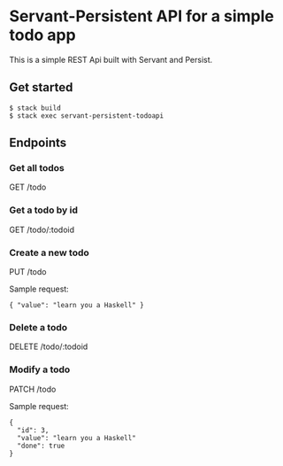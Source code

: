 # Servant-Persistent API for a simple todo app

This is a simple REST Api built with Servant and Persist.

## Get started

```
$ stack build
$ stack exec servant-persistent-todoapi
```

## Endpoints

### Get all todos
GET
/todo


### Get a todo by id
GET
/todo/:todoid


### Create a new todo
PUT
/todo

Sample request:
```
{ "value": "learn you a Haskell" }
```

### Delete a todo
DELETE
/todo/:todoid


### Modify a todo
PATCH
/todo

Sample request:
```
{
  "id": 3,
  "value": "learn you a Haskell"
  "done": true
}
````

